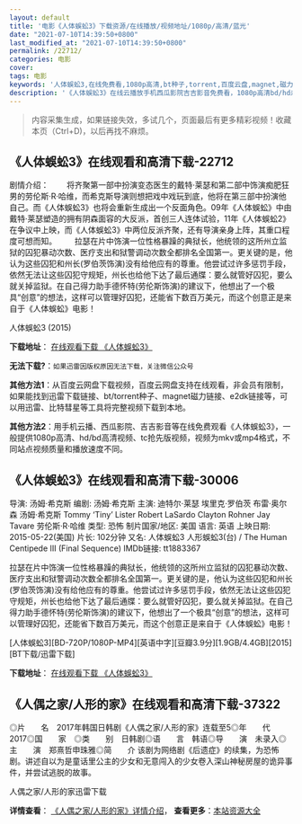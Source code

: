 ```yaml
---
layout: default
title: '电影《人体蜈蚣3》下载资源/在线播放/视频地址/1080p/高清/蓝光'
date: "2021-07-10T14:39:50+0800"
last_modified_at: "2021-07-10T14:39:50+0800"
permalink: /22712/
categories: 电影
cover:
tags: 电影
keywords: '人体蜈蚣3,在线免费看,1080p高清,bt种子,torrent,百度云盘,magnet,磁力链,迅雷下载资源'
description: '《人体蜈蚣3》在线云播放手机西瓜影院吉吉影音免费看，1080p高清bd/hd未删减完整版和tc抢先枪版，mkv/mp4格式，附带bt/torrent种子、magnet/磁力链、百度云盘、网盘资源迅雷下载链接'
---
```


>内容采集生成，如果链接失效，多试几个，页面最后有更多精彩视频！收藏本页（Ctrl+D)，以后再找不麻烦。


## 《人体蜈蚣3》在线观看和高清下载-22712

剧情介绍： 　　将齐聚第一部中扮演变态医生的戴特·莱瑟和第二部中饰演痴肥狂男的劳伦斯·R·哈维，而希克斯导演则想把戏中戏玩到底，他将在第三部中扮演他自己。而《人体蜈蚣3》也将会重新生成出一个反面角色。09年《人体蜈蚣》中由戴特·莱瑟塑造的拥有阴森面容的大反派，首创三人连体试验，11年《人体蜈蚣2》在争议中上映，而《人体蜈蚣3》中两位反派齐聚，还有导演亲身上阵，其重口程度可想而知。 　　拉瑟在片中饰演一位性格暴躁的典狱长，他统领的这所州立监狱的囚犯暴动次数、医疗支出和狱警调动次数全都排名全国第一。更关键的是，他认为这些囚犯和州长(罗伯茨饰演)没有给他应有的尊重。他尝试过许多惩罚手段，依然无法让这些囚犯守规矩，州长也给他下达了最后通牒：要么就管好囚犯，要么就关掉监狱。在自己得力助手德怀特(劳伦斯饰演)的建议下，他想出了一个极具“创意”的想法，这样可以管理好囚犯，还能省下数百万美元，而这个创意正是来自于《人体蜈蚣》电影！


人体蜈蚣3 (2015)

**下载地址**： [在线观看下载 《人体蜈蚣3》](https://www.btbtdy.me/btdy/dy312.html) 


**无法下载?**：`如果迅雷因版权原因无法下载，关注微信公众号 `

**其他方法1**：从百度云网盘下载视频，百度云网盘支持在线观看，非会员有限制，如果能找到迅雷下载链接、bt/torrent种子、magnet磁力链接、e2dk链接等，可以用迅雷、比特彗星等工具将完整视频下载到本地。

**其他方法2**：用手机云播、西瓜影院、吉吉影音等在线免费观看《人体蜈蚣3》，一般提供1080p高清、hd/bd高清视频、tc抢先版视频，视频为mkv或mp4格式，不同站点视频质量和播放速度不同。


## 《人体蜈蚣3》在线观看和高清下载-30006

导演: 汤姆·希克斯 编剧: 汤姆·希克斯 主演: 迪特尔·莱瑟 埃里克·罗伯茨 布雷·奥尔森 汤姆·希克斯 Tommy ‘Tiny’ Lister Robert LaSardo Clayton Rohner Jay Tavare 劳伦斯·R·哈维 类型: 恐怖 制片国家/地区: 美国 语言: 英语 上映日期: 2015-05-22(美国) 片长: 102分钟 又名: 人体蜈蚣3 人形蜈蚣3(台) / The Human Centipede III (Final Sequence) IMDb链接: tt1883367

拉瑟在片中饰演一位性格暴躁的典狱长，他统领的这所州立监狱的囚犯暴动次数、医疗支出和狱警调动次数全都排名全国第一。更关键的是，他认为这些囚犯和州长(罗伯茨饰演)没有给他应有的尊重。他尝试过许多惩罚手段，依然无法让这些囚犯守规矩，州长也给他下达了最后通牒：要么就管好囚犯，要么就关掉监狱。在自己得力助手德怀特(劳伦斯饰演)的建议下，他想出了一个极具“创意”的想法，这样可以管理好囚犯，还能省下数百万美元，而这个创意正是来自于《人体蜈蚣》电影！


[人体蜈蚣3][BD-720P/1080P-MP4][英语中字][豆瓣3.9分][1.9GB/4.4GB][2015][BT下载/迅雷下载]

**下载地址**： [在线观看下载 《人体蜈蚣3》](https://www.btdx8.com/torrent/the_human_centipede_iii_2015.html) 


## 《人偶之家/人形的家》在线观看和高清下载-37322

◎片　　名　2017年韩国日韩剧《人偶之家/人形的家》连载至5◎年　　代　2017◎国　　家　◎类　　别　日韩剧◎语　　言　韩语◎导　　演　未录入◎主　　演　郑熹哲申珠雅◎简　　介 该剧为网络剧《后遗症》的续集，为恐怖剧。讲述自以为是童话里公主的少女和无意闯入的少女卷入深山神秘房屋的诡异事件，并尝试逃脱的故事。


人偶之家/人形的家迅雷下载

**详情查看**： [《人偶之家/人形的家》详情介绍](/movie/37322/)， **查看更多**：[本站资源大全](/movie/t/all/)

